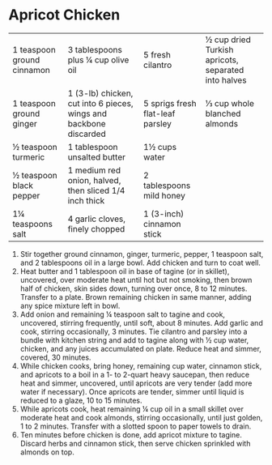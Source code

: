 # Apricot Chicken

<table>

<tr>
<td>1 teaspoon ground cinnamon</td>
<td>3 tablespoons plus ¼ cup olive oil</td>
<td>5 fresh cilantro</td>
<td>½ cup dried Turkish apricots, separated into halves</td>
</tr>

<tr>
<td>1 teaspoon ground ginger</td>
<td>1 (3-lb) chicken, cut into 6 pieces, wings and backbone discarded</td>
<td>5 sprigs fresh flat-leaf parsley</td>
<td>⅓ cup whole blanched almonds</td>
</tr>

<tr>
<td>½ teaspoon turmeric</td>
<td>1 tablespoon unsalted butter</td>
<td>1½ cups water</td>
</tr>

<tr>
<td>½ teaspoon black pepper</td>
<td>1 medium red onion, halved, then sliced 1/4 inch thick</td>
<td>2 tablespoons mild honey</td>
</tr>

<tr>
<td>1¼ teaspoons salt</td>
<td>4 garlic cloves, finely chopped</td>
<td>1 (3-inch) cinnamon stick</td>
</tr>
</table>

1. Stir together ground cinnamon, ginger, turmeric, pepper, 1 teaspoon salt, and 2 tablespoons oil in a large bowl. Add chicken and turn to coat well.
2. Heat butter and 1 tablespoon oil in base of tagine (or in skillet), uncovered, over moderate heat until hot but not smoking, then brown half of chicken, skin sides down, turning over once, 8 to 12 minutes. Transfer to a plate. Brown remaining chicken in same manner, adding any spice mixture left in bowl.
3. Add onion and remaining ¼ teaspoon salt to tagine and cook, uncovered, stirring frequently, until soft, about 8 minutes. Add garlic and cook, stirring occasionally, 3 minutes. Tie cilantro and parsley into a bundle with kitchen string and add to tagine along with ½ cup water, chicken, and any juices accumulated on plate. Reduce heat and simmer, covered, 30 minutes.
4. While chicken cooks, bring honey, remaining cup water, cinnamon stick, and apricots to a boil in a 1- to 2-quart heavy saucepan, then reduce heat and simmer, uncovered, until apricots are very tender (add more water if necessary). Once apricots are tender, simmer until liquid is reduced to a glaze, 10 to 15 minutes.
5. While apricots cook, heat remaining ¼ cup oil in a small skillet over moderate heat and cook almonds, stirring occasionally, until just golden, 1 to 2 minutes. Transfer with a slotted spoon to paper towels to drain.
6. Ten minutes before chicken is done, add apricot mixture to tagine. Discard herbs and cinnamon stick, then serve chicken sprinkled with almonds on top.
